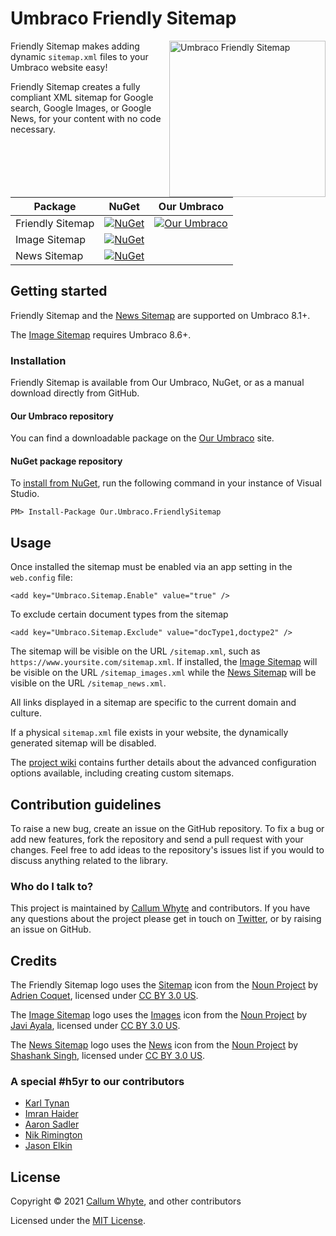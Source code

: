 # Umbraco Friendly Sitemap

<img src="docs/img/logo.png?raw=true" alt="Umbraco Friendly Sitemap" width="250" align="right" />

Friendly Sitemap makes adding dynamic `sitemap.xml` files to your Umbraco website easy!

Friendly Sitemap creates a fully compliant XML sitemap for Google search, Google Images, or Google News, for your content with no code necessary.

| Package          | NuGet            | Our Umbraco      |
|------------------|------------------|------------------|
| Friendly Sitemap | [![NuGet](https://img.shields.io/nuget/v/Our.Umbraco.FriendlySitemap.svg)](https://www.nuget.org/packages/Our.Umbraco.FriendlySitemap/) | [![Our Umbraco](https://img.shields.io/badge/our-umbraco-orange.svg)](https://our.umbraco.com/projects/website-utilities/friendly-sitemap/) |
| Image Sitemap    | [![NuGet](https://img.shields.io/nuget/v/Our.Umbraco.FriendlySitemap.Images.svg)](https://www.nuget.org/packages/Our.Umbraco.FriendlySitemap.Images/) |
| News Sitemap     | [![NuGet](https://img.shields.io/nuget/v/Our.Umbraco.FriendlySitemap.News.svg)](https://www.nuget.org/packages/Our.Umbraco.FriendlySitemap.News/) |

## Getting started

Friendly Sitemap and the [News Sitemap](https://www.nuget.org/packages/Our.Umbraco.FriendlySitemap.News/) are supported on Umbraco 8.1+.

The [Image Sitemap](https://www.nuget.org/packages/Our.Umbraco.FriendlySitemap.Images/) requires Umbraco 8.6+.

### Installation

Friendly Sitemap is available from Our Umbraco, NuGet, or as a manual download directly from GitHub.

#### Our Umbraco repository

You can find a downloadable package on the [Our Umbraco](https://our.umbraco.com/projects/website-utilities/friendly-sitemap/) site.

#### NuGet package repository

To [install from NuGet](https://www.nuget.org/packages/Our.Umbraco.FriendlySitemap/), run the following command in your instance of Visual Studio.

    PM> Install-Package Our.Umbraco.FriendlySitemap

## Usage

Once installed the sitemap must be enabled via an app setting in the `web.config` file:

```
<add key="Umbraco.Sitemap.Enable" value="true" />
```

To exclude certain document types from the sitemap 
```
<add key="Umbraco.Sitemap.Exclude" value="docType1,doctype2" />
```

The sitemap will be visible on the URL `/sitemap.xml`, such as `https://www.yoursite.com/sitemap.xml`. If installed, the [Image Sitemap](https://www.nuget.org/packages/Our.Umbraco.FriendlySitemap.Images/) will be visible on the URL `/sitemap_images.xml` while the [News Sitemap](https://www.nuget.org/packages/Our.Umbraco.FriendlySitemap.News/) will be visible on the URL `/sitemap_news.xml`.

All links displayed in a sitemap are specific to the current domain and culture.

If a physical `sitemap.xml` file exists in your website, the dynamically generated sitemap will be disabled.

The [project wiki](https://github.com/callumbwhyte/friendly-sitemap/wiki) contains further details about the advanced configuration options available, including creating custom sitemaps.

## Contribution guidelines

To raise a new bug, create an issue on the GitHub repository. To fix a bug or add new features, fork the repository and send a pull request with your changes. Feel free to add ideas to the repository's issues list if you would to discuss anything related to the library.

### Who do I talk to?

This project is maintained by [Callum Whyte](https://callumwhyte.com/) and contributors. If you have any questions about the project please get in touch on [Twitter](https://twitter.com/callumbwhyte), or by raising an issue on GitHub.

## Credits

The Friendly Sitemap logo uses the [Sitemap](https://thenounproject.com/term/sitemap/2711731/) icon from the [Noun Project](https://thenounproject.com) by [Adrien Coquet](https://thenounproject.com/coquet_adrien/), licensed under [CC BY 3.0 US](https://creativecommons.org/licenses/by/3.0/us/).

The [Image Sitemap](https://www.nuget.org/packages/Our.Umbraco.FriendlySitemap.Images/) logo uses the [Images](https://thenounproject.com/term/images/225394/) icon from the [Noun Project](https://thenounproject.com) by [Javi Ayala](https://thenounproject.com/javi_al/), licensed under [CC BY 3.0 US](https://creativecommons.org/licenses/by/3.0/us/).

The [News Sitemap](https://www.nuget.org/packages/Our.Umbraco.FriendlySitemap.News/) logo uses the [News](https://thenounproject.com/term/news/1901962/) icon from the [Noun Project](https://thenounproject.com) by [Shashank Singh](https://thenounproject.com/rshashank19/), licensed under [CC BY 3.0 US](https://creativecommons.org/licenses/by/3.0/us/).

### A special #h5yr to our contributors

* [Karl Tynan](https://github.com/karltynan)
* [Imran Haider](https://github.com/imranhaidercogworks)
* [Aaron Sadler](https://github.com/AaronSadlerUK)
* [Nik Rimington](https://github.com/NikRimington)
* [Jason Elkin](https://github.com/JasonElkin)

## License

Copyright &copy; 2021 [Callum Whyte](https://callumwhyte.com/), and other contributors

Licensed under the [MIT License](LICENSE.md).